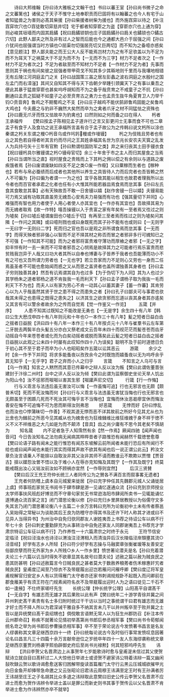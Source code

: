 <!-- { "loadSidebar": true } -->
　　诗曰大邦维翰【孙曰诗大雅板之文翰干也】书曰以蕃王室【孙曰尚书微子之命之文蕃篱也】诸侯之于天子不惟守土地奉职贡而巳固将有以翰蕃之也今人有宅于山者知猛兽之为害则必髙其柴援【孙曰柴援者树柴为援也】而外施窞穽以待之【补注窞穽坎穴也○窞徒敢切穽慈井切】宅于都者知穿窬之为盗【穿窬亦穴也上通为穿】则必峻其垣墙而内固其扃鐍【祝曰扃鐍锁钥也庄子固扃鐍孙曰扃关也鐍锁也○鐍古穴切】此野人鄙夫之所及非有过人之智而后能也今之通都大邑介于屈强之间【孙曰介犹间也屈强谓当时方镇也○屈渠勿切强居亮切又巨两切】而不知为之备噫亦惑矣【意见题注】野人鄙夫能之而王公大人反不能焉岂材力为之有不足欤盖以为不足为而不为耳天下之祸莫大于不足为而不为【一无而不为三字】材力不足者次之【一作材力不足为者次之】不足为者敌至而不知材力不足者【一作材力不足为者】先事而思则其于祸也有间矣彼之屈强者带甲荷戈不知其多少其緜地则千里而与我壤地相错无有丘陵江河洞庭孟门之关【孙曰战国策三苖之居左彭蠡之波右洞庭之水殷纣之国左孟门而右漳滏】其间又自知其不得与天下齿朝夕举踵引颈冀天下之有事以乗吾之便此其暴于猛兽穿窬也甚矣呜呼胡知而不为之备乎哉贲育之不戒童子之不抗【孙曰蒯通曰孟贲之狐疑不如童子之必至贲育古之勇力士也孟贲生抜牛角夏育卫人力举千钧○贲音奔】鲁鸡之不期蜀鸡之不支【孙曰庄子越鸡不能伏鹄卵鲁鸡固能之矣鲁鸡大鸡也】今夫鹿之与豹非不巍然大矣然而卒为之禽者爪牙之材不同猛怯之资殊也【孙曰鹿无爪牙而性又怯故卒为豹禽也】曰然则如之何而备之曰在得人
　　杇者王承福传
　　【樊曰按孟子陈相见孟子道许行之言又彭更问士无事而食不可也二章孟子有食于人及食功之说王承福所言盖有合于孟子故公为之传韩曰说文杇所以涂也秦谓之杇关东谓之槾○杇音乌或作圬釫槾或作墁镘】
　　杇之为伎贱且劳者也有业之其色若自得者听其言约而尽问之王其姓承福其名世为京兆长安农夫天寳之乱发人为兵持弓矢十三年有官勲【孙曰勲谓柱国防军之类】弃之来归丧其土田手镘衣食【祝曰镘杇具尔雅镘谓之杇○镘母官切】余三十年舍于市之主人而归其屋食之当焉【孙曰当谓所当之直】视时屋食之贵贱而上下其杇之佣以偿之有余则以与道路之废疾饿者焉【孙曰废谓废缺如四支不足之类○废一作癈】又曰粟稼而生者也【稼种也】若布与帛必蚕绩而后成者也其他所以养生之具皆待人力而后完者也吾皆赖之然人不可徧为【孙曰徧为者谓一一为之也】宜乎各致其能以相生也故君者理我所以出令者也而百官者承君之化者也任有小大惟其所能若器皿焉食焉而怠其事【孙曰左氏食其食敢怠其事】必有天殃故吾不敢一日舍镘以嬉【赵作舍镘一日以嬉】夫镘易能可力焉又诚有功取其直虽劳无媿吾心安焉夫力易强而有功也【强其量切下并同】心难强而有智也用力者使于人用心者使人亦其宜也【一作亦有其宜也】吾故择其易为而无媿者取焉【故一作特】嘻吾操镘以入于贵富之家有年矣有一至者焉又徃过之则为墟矣【孙曰墟丘墟谓废田也○墟丘于切】有再至三至者焉而徃过之则为墟矣问其隣【一作问之其隣】或曰噫刑戮也或曰身既死而其子孙不能有也或则曰【一无则字一无曰字一无则曰二字】死而归之官也吾以是观之非所谓食焉而怠其事【一无而字】而得天殃者邪非强心以智而不足不择其材之称否而冒之者邪非多行可媿知已之不可强【一作知其不可能】而为之者邪将富贵难守薄功而厚飨之者邪【一无之字】抑丰悴有时一去一来而不可常者邪吾之心悯焉是故择其力之可能者行焉乐富贵而悲贫贱我岂异于人哉又曰功大者其所以自奉也博妻与子皆养于我者也吾能薄而功小不有之可也又吾所谓力劳者也【一无也字】若立吾家而力不足则心又劳也一身而二任焉虽圣者不可能也愈始闻而惑之又从而思之盖贤者也盖所谓独善其身者也【孙曰孟子穷则独善其身】然吾有讥焉谓其自为也过多【为于伪切下为人同】其为人也过少其学杨朱之道者邪杨之道不肯抜我一毛而利天下【孙曰孟子谓杨子取为我抜一毛而利天下不为也】而夫人以有家为劳心不肯一动其心以蓄其妻子【蓄一作蕃】其肯劳心以为人乎哉虽然其贤于世之患不得之而患失之者【孙曰孔子曰鄙夫可与事君也欤哉其未得之也患得之既得之患失之】以济其生之欲贪邪而忘道以丧其身者其亦逺矣又其言有可以警余者故余为之传而自觉焉【觉一作鉴又一作览】
　　五箴【并序】
　　人患不知其过既知之不能改是无勇也【一无是字】余生四十有八年【韩曰公生大厯戊申四十有八年则元和十年也○一本作三十有八年】髪之短者日益白齿之揺者日益脱【洪曰四十有八年一本作三十有八年按贞元十八年与崔羣书云左车第二牙脱去两鬓半白头髪五分亦白又祭老成文云吾年未四十而视茫茫而髪苍苍而齿牙动摇自今年来苍苍者或化而为白矣动摇者或脱而落矣此云髪之短者日益白齿之摇者日益脱以此观之公未四十时屡有此叹知作四十八为误矣】聪明不及于前时道徳日负于初心其不至于君子而卒为小人也昭昭矣作五箴以讼其恶云
　　游箴
　　余少之时【余一作予下并同】将求多能蚤夜以孜孜余今之时既饱而嬉蚤夜以无为呜呼余乎其无知乎【一无乎字】君子之弃而小人之归乎
　　言箴
　　不知言之人乌可与言【乌一作焉】知言之人黙然而其意已传幕中之辩人反以汝为叛【樊曰此谓佐董晋张建封于汴徐二州时】台中之评人反以汝为倾【樊曰此谓为监察御史坐论天旱人饥出为阳山令】汝不惩邪而呶呶以害其生邪【呶讙声尼交切】
　　行箴【行一作悔】
　　行与义乖言与法违后虽无害汝可以悔【一作虽悔可追】行也无邪言也无颇【颇普禾切】死而不死汝悔而何【孙曰行与义乖言与法违虽无害犹当悔也行也无邪言也无颇虽至于困踬几死而不死汝其可悔乎言不当悔也】宜悔而休汝恶曷瘳宜休而悔汝善安在悔不可追悔不可为思而斯得汝则弗思
　　好恶箴
　　无悖而好【孙曰悖乱也而汝也○悖蒲昧切一作善】不观其道无悖而恶不详其故前之所好今见其尤从也为比舍也为雠前之所恶今见其臧从也为媿舍也为狂维雠维比维狂维媿于身不祥于徳不义不义不祥维恶之大几如是为而不颠沛【音具】齿之尚少庸有不思今其老矣不慎胡为
　　知名箴
　　内不足者急于人知霈然有余【然一作焉】厥闻四驰【闻声闻也音问】今日告汝知名之法勿病无闻病其晔晔昔者子路惟恐有闻赫然千载徳誉愈尊【樊曰论语子路有闻未之能行惟恐有闻苏东坡解云前所闻者未能行恐后有所闻行不给也或曰闻声闻也未能行其实而得其声故不欲其有闻也后一说正谓公此云】矜汝文章负汝言语乗人不能揜以自取汝非其父汝非其师不请而教谁云不欺欺以贾憎【贾音古】揜以媒怨汝曽不悟以及于难小人在辱亦克知悔及其既宁【一作其及既宁】终莫能戒既出汝心又铭汝前汝如不顾祸亦宜然【一作辱则宜然】
　　后汉三贤賛
　　【樊曰后汉王充王符仲长统三人者同传公为之賛各不满百言而叙事畧无遗者】
　　王充者何防稽上虞本自元城爰来徙居【孙曰充字仲任其先魏郡元城人父诵徙居上虞】师事班彪家贫无书阅书于肆市肆是游一见诵忆遂通众流【孙曰充到京师授业太学师事扶风班彪好博览而不守章句家贫无书常逰洛阳市肆阅所卖书一见辄能诵忆遂博通众流百家之言】闭门潜思论衡以修【孙曰充归乡里屏居教授以为俗儒守文多失其言乃闭门潜思著论衡八十五篇二十余万言韩曰充所为论衡初中土未有传者蔡邕入吴始得之常秘以为谈助其后王良为防稽守亦得其书及还许下时人称其才进或曰不见异人当得异书】为州治中自免归欤同郡友人谢姓夷吾上书荐之待诏公车以病不行年七十余【孙曰刺史董勤辞充为从事转治中自免还家友人同郡谢夷吾上书荐充才学肃宗特诏公车征以病不行】乃作养性一十六篇肃宗之时终于永元
　　王符节信安定临泾【祝曰泾浊水也诗泾以渭浊注泾渭相入而清浊异后汉长陵临泾岸頽壅其流○泾音经】好学有志乡人所轻【孙曰符少好学有志操与马融窦章张衡崔瑗等友善安定俗鄙庶孽而符无外家为乡人所贱○乡人一作乡里】愤世著论潜夫是名【孙曰充着潜夫论三十六篇以讥当时得失不欲章显其名故号曰潜夫论】述赦之篇以赦为贼良民之患其防甚明【孙曰述赦篇言今日贼良民之甚者莫大于数赦养稂莠者伤禾稼惠奸宄者贼良民】皇甫度辽闻至乃惊衣不及带屣履出迎岂若雁问问雁呼卿【樊曰度辽将军皇甫规解官归安定乡人有以货得雁门太守者亦还家书刺谒规规卧不起既入而问卿前在郡食雁美乎有须王符在门规素闻符名衣不及带屣履出迎时人为之语曰徒见二千石不如一逢掖】不仕终家嗟吁先生
　　长统公理【仲长统字公理】山阳髙平自谓髙干【一无自字】有雄志而无雄才其后果败以此有声【樊曰统年二十游学青徐并冀之间并州刺史髙干素贵有名士多归附时统过干干访以当时之事统谓干曰君有雄志而无雄才好士而不择人所以为君深诫干雅自多不纳其言未几干以并州叛卒至于败并冀之士皆以是异统樊曰髙干袁绍甥也】倜傥敢言语黙无常人以为狂生州郡防召【补注本传云州郡命召】称疾不就著论见情初举髙第尚书郎后参丞相军事【樊曰尚书令荀郁闻统名竒之举为尚书郎后参曹操丞相军事】卒不至于荣论说古今发愤著书昌言是名友人缪袭称其文章足继西京四十一终【孙曰统每论说古今及时俗行事常发愤叹息因著论名曰昌言凡三十四篇十余万言献帝逊位之岁统卒年四十一友人东海缪袭称统文章足继西京董贾刘杨袭字熙伯辟御史府后至尚书光禄勲】何其短邪呜呼先生
　　讳辩
　　【洪曰李贺父名晋肃边上从事贺年七岁能歌诗时愈与皇甫湜未信过其父使贺赋诗立就自目曰髙轩过二人大惊他日举进士或谤贺不避家讳公特着讳辩一篇又幽闲鼔吹録云贺以歌诗谒愈愈送客归困解带旋读首篇雁门太守行云黑云压城城欲摧甲光向日金鱼开却挿带急命邀之又云张昭论旧君讳云周穆王讳满至定王时有王孙满者厉王讳胡至庄王之子名胡其比众多退之讳辩取此意樊曰旧史公传云李贺父名晋肃不应进士而愈为贺作讳辨令举进士盖以是罪公而新史则书其事于贺传云以父名晋肃不肯举进士愈为作讳辨然亦卒不就举】
